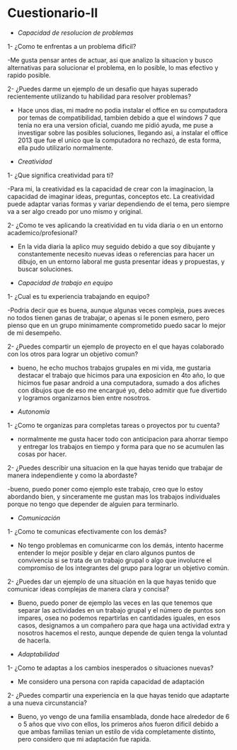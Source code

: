# Cuestionario-II

- *Capacidad de resolucion de problemas*

1- ¿Como te enfrentas a un problema dificil?

-Me gusta pensar antes de actuar, asi que analizo la situacion y busco alternativas para solucionar el problema, en lo posible, lo mas efectivo y rapido posible.

2- ¿Puedes darme un ejemplo de un desafio que hayas superado recientemente utilizando tu habilidad para resolver problemas?

- Hace unos dias, mi madre no podia instalar el office en su computadora por temas de compatibilidad, tambien debido a que el windows 7 que tenia no era una version oficial, cuando me pidió ayuda, me puse a investigar sobre las posibles soluciones, llegando asi, a instalar el office 2013 que fue el unico que la computadora no rechazó, de esta forma, ella pudo utilizarlo normalmente.

- *Creatividad*

1- ¿Que significa creatividad para ti?

-Para mi, la creatividad es la capacidad de crear con la imaginacion, la capacidad de imaginar ideas, preguntas, conceptos etc. La creatividad puede adaptar varias formas y variar dependiendo de el tema, pero siempre va a ser algo creado por uno mismo y original.

2- ¿Como te ves aplicando la creatividad en tu vida diaria o en un entorno academico/profesional?

- En la vida diaria la aplico muy seguido debido a que soy dibujante y constantemente necesito nuevas ideas o referencias para hacer un dibujo, en un entorno laboral me gusta presentar ideas y propuestas, y buscar soluciones.

- *Capacidad de trabajo en equipo*

1- ¿Cual es tu experiencia trabajando en equipo?

-Podria decir que es buena, aunque algunas veces compleja, pues aveces no todos tienen ganas de trabajar, o apenas si le ponen esmero, pero pienso que en un grupo minimamente comprometido puedo sacar lo mejor de mi desempeño.

2- ¿Puedes compartir un ejemplo de proyecto en el que hayas colaborado con los otros para lograr un objetivo comun?

- bueno, he echo muchos trabajos grupales en mi vida, me gustaria destacar el trabajo que hicimos para una exposicion en 4to año, lo que hicimos fue pasar android a una computadora, sumado a dos afiches con dibujos que de eso me encargué yo, debo admitir que fue divertido y logramos organizarnos bien entre nosotros.

- *Autonomía*

 1- ¿Como te organizas para completas tareas o proyectos por tu cuenta?

  - normalmente me gusta hacer todo con anticipacion para ahorrar tiempo y entregar los trabajos en tiempo y forma para que no se acumulen las cosas por hacer.
 
  2- ¿Puedes describir una situacion en la que hayas tenido que trabajar de manera independiente y como la abordaste?

  -bueno, puedo poner como ejemplo este trabajo, creo que lo estoy abordando bien, y sinceramente me gustan mas los trabajos individuales porque no tengo que depender de alguien para terminarlo.

 - *Comunicación*

  1- ¿Como te comunicas efectivamente con los demás?

  - No tengo problemas en comunicarme con los demás, intento hacerme entender lo mejor posible y dejar en claro algunos puntos de convivencia si se trata de un trabajo grupal o algo que involucre el compromiso de los integrantes del grupo para lograr un objetivo común.

  2- ¿Puedes dar un ejemplo de una situación en la que hayas tenido que comunicar ideas complejas de manera clara y concisa?

  - Bueno, puedo poner de ejemplo las veces en las que tenemos que separar las actividades en un trabajo grupal y el número de puntos son impares, osea no podemos repartirlas en cantidades iguales, en esos casos, designamos a un compañero para que haga una actividad extra y nosotros hacemos el resto, aunque depende de quien tenga la voluntad de hacerla.

- *Adaptabilidad*

1- ¿Como te adaptas a los cambios inesperados o situaciones nuevas?

- Me considero una persona con rapida capacidad de adaptación

2- ¿Puedes compartir una experiencia en la que hayas tenido que adaptarte a una nueva circunstancia?

- Bueno, yo vengo de una familia ensamblada, donde hace alrededor de 6 o 5 años que vivo con ellos, los primeros años fueron dificil debido a que ambas familias tenian un estilo de vida completamente distinto, pero considero que mi adaptación fue rapida.
  
  
